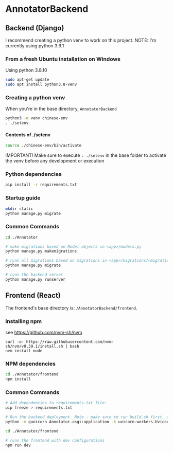 # AnnotatorBackend

## Backend (Django)

I recommend creating a python venv to work on this project.
NOTE: I'm currently using python 3.9.1


### From a fresh Ubuntu installation on Windows

Using python 3.8.10

```bash
sudo apt-get update
sudo apt install python3.8-venv
```

### Creating a python venv
When you're in the base directory, `AnnotatorBackend`

```bash
python3 -m venv chinese-env
. ./setenv
```

#### Contents of ./setenv
``` bash
source ./chinese-env/bin/activate
```

IMPORTANT! Make sure to execute `. ./setenv` in the base folder to activate the venv before any development or execution

### Python dependencies

``` bash
pip install -r requirements.txt
```

### Startup guide

``` bash
mkdir static
python manage.py migrate
```

### Common Commands

``` bash
cd ./Annotator

# make migrations based on Model objects in <app>/models.py
python manage.py makemigrations

# runs all migrations based on migrations in <app>/migrations/<migration>.py
python manage.py migrate

# runs the backend server
python manage.py runserver
```

## Frontend (React)

The frontend's base directory is: `/AnnotatorBackend/frontend`.


### Installing npm

see https://github.com/nvm-sh/nvm

```
curl -o- https://raw.githubusercontent.com/nvm-sh/nvm/v0.39.1/install.sh | bash
nvm install node
```

### NPM dependencies

``` bash
cd ./Annotator/frontend
npm install
```

### Common Commands

``` bash
# Add dependencies to requirements.txt file:
pip freeze > requirements.txt
```


``` bash
# Run the backend deployment. Note - make sure to run build.sh first, and to set debug to false.
python -m gunicorn Annotator.asgi:application -k uvicorn.workers.UvicornWorker
```


``` bash
cd ./Annotator/frontend

# runs the frontend with dev configurations
npm run dev
```